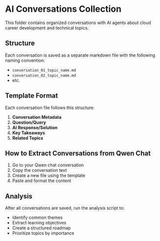 # AI Conversations Collection

This folder contains organized conversations with AI agents about cloud career development and technical topics.

## Structure

Each conversation is saved as a separate markdown file with the following naming convention:
- `conversation_01_topic_name.md`
- `conversation_02_topic_name.md`
- etc.

## Template Format

Each conversation file follows this structure:
1. **Conversation Metadata**
2. **Question/Query**
3. **AI Response/Solution**
4. **Key Takeaways**
5. **Related Topics**

## How to Extract Conversations from Qwen Chat

1. Go to your Qwen chat conversation
2. Copy the conversation text
3. Create a new file using the template
4. Paste and format the content

## Analysis

After all conversations are saved, run the analysis script to:
- Identify common themes
- Extract learning objectives
- Create a structured roadmap
- Prioritize topics by importance